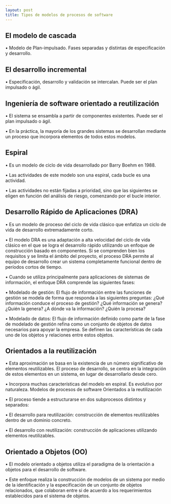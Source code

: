 ```yaml
---
layout: post
title: Tipos de modelos de procesos de software
---
```


El modelo de cascada
--

• Modelo de Plan-impulsado. Fases separadas y distintas de
especificación y desarrollo.


El desarrollo incremental
--
• Especificación, desarrollo y validación se intercalan. Puede
ser el plan impulsado o ágil.



Ingeniería de software orientado a reutilización
--

• El sistema se ensambla a partir de componentes existentes.
Puede ser el plan impulsado o ágil.

• En la práctica, la mayoría de los grandes sistemas se desarrollan
mediante un proceso que incorpora elementos de todos estos
modelos.


Espiral
--


• Es un modelo de ciclo de vida desarrollado por Barry Boehm
en 1988.

• Las actividades de este modelo son una espiral, cada bucle
es una actividad.

• Las actividades no están fijadas a prioridad, sino que las
siguientes se eligen en función del análisis de riesgo,
comenzando por el bucle interior.



Desarrollo Rápido de Aplicaciones (DRA)
--


• Es un modelo de proceso del ciclo de vida clásico que
enfatiza un ciclo de vida de desarrollo extremadamente
corto.

• El modelo DRA es una adaptación a alta velocidad del ciclo de
vida clásico en el que se logra el desarrollo rápido utilizando un
enfoque de construcción basado en componentes. Si se
comprenden bien los requisitos y se limita el ámbito del
proyecto, el proceso DRA permite al equipo de desarrollo crear
un sistema completamente funcional dentro de períodos cortos
de tiempo.

• Cuando se utiliza principalmente para aplicaciones de
sistemas de información, el enfoque DRA comprende las
siguientes fases:

• Modelado de gestión: El flujo de información entre las
funciones de gestión se modela de forma que responda a las
siguientes preguntas: ¿Qué información conduce el proceso
de gestión? ¿Qué información se genera? ¿Quién la genera?
¿A dónde va la información? ¿Quién la procesa?

• Modelado de datos: El flujo de información definido como
parte de la fase de modelado de gestión refina como un
conjunto de objetos de datos necesarios para apoyar la
empresa. Se definen las características de cada uno de los
objetos y relaciones entre estos objetos.



Orientados a la reutilización
--

• Esta aproximación se basa en la existencia de un número
significativo de elementos reutilizables. El proceso de
desarrollo, se centra en la integración de estos elementos
en un sistema, en lugar de desarrollarlo desde cero.

• Incorpora muchas características del modelo en espiral. Es
evolutivo por naturaleza.
Modelos de procesos de software
Orientados a la reutilización

• El proceso tiende a estructurarse en dos subprocesos
distintos y separados:

• El desarrollo para reutilización: construcción de elementos
reutilizables dentro de un dominio concreto.

• El desarrollo con reutilización: construcción de aplicaciones
utilizando elementos reutilizables.



Orientado a Objetos (OO)
--


• El modelo orientado a objetos utiliza el paradigma de la
orientación a objetos para el desarrollo de software.

• Este enfoque realiza la construcción de modelos de un
sistema por medio de la identificación y la especificación de
un conjunto de objetos relacionados, que colaboran entre si
de acuerdo a los requerimientos establecidos para el
sistema de objetos.

